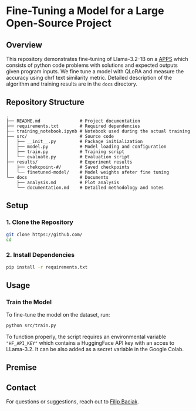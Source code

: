 # Fine-Tuning a Model for a Large Open-Source Project

## Overview

This repository demonstrates fine-tuning of Llama-3.2-1B on a [APPS](https://arxiv.org/pdf/2105.09938) which consists of python code problems with solutions and expected outputs given program inputs.
We fine tune a model with QLoRA and measure the accuracy using chrf text similarity metric.
Detailed description of the algorithm and training results are in the ```docs``` directory.



## Repository Structure

```
.
├── README.md               # Project documentation
├── requirements.txt        # Required dependencies
├── training_notebook.ipynb # Notebook used during the actual training
├── src/                    # Source code
│   ├── __init__.py         # Package initialization
│   ├── model.py            # Model loading and configuration
│   ├── train.py            # Training script
│   └── evaluate.py         # Evaluation script
├── results/                # Experiment results
│   ├── chekcpoint-#/       # Saved checkpoints
│   └── finetuned-model/    # Model weights afeter fine tuning
└── docs                    # Documents                       
    ├── analysis.md         # Plot analysis
    └── documentation.md    # Detailed methodology and notes
```

## Setup

### **1. Clone the Repository**
```bash
git clone https://github.com/
cd 
```

### **2. Install Dependencies**
```bash
pip install -r requirements.txt
```



## Usage

### **Train the Model**
To fine-tune the model on the dataset, run:
```bash
python src/train.py
```
To function properly, the script requires an environmental variable ```"HF_API_KEY"``` which contains a HuggingFace API key with an acces to LLama-3.2.
It can be also added as a secret variable in the Google Colab.

## Premise


## Contact

For questions or suggestions, reach out to [Filip Baciak](mailto:f.baciak@student.uw.edu.pl).

